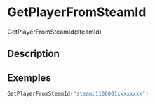 # GetPlayerFromSteamId
GetPlayerFromSteamId(steamId)

## Description

## Exemples

```lua
GetPlayerFromSteamId("steam:1100001xxxxxxxx")
```
